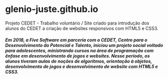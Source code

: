 # glenio-juste.github.io
Projeto CEDET - Trabalho voluntário / Site criado para introdução dos alunos do CEDET a criação de websites responsivos com HTML5 e CSS3.

##### Em 2018, a Five Software em parceria com o CEDET, Centro para o Desenvolvimento do Potencial e Talento, iniciou um projeto social voltado para adolescentes, ministrando cursos na área de programação com ênfase em desenvolvimento de jogos e websites. Nesse período, os alunos tiveram aulas de noções de algoritmos, orientação à objetos, desenvolvimento de jogos e desenvolvimento de website com HTML5 e CSS3.

